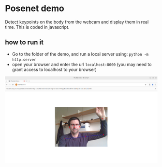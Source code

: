 # Posenet demo

Detect keypoints on the body from the webcam and display them in real time.
This is coded in javascript.

## how to run it

* Go to the folder of the demo, and run a local server using: `python -m http.server`
* open your browser and enter the url `localhost:8000` (you may need to grant access to localhost to your browser)

![Screenshot of Posenet](ScreenshotPosenet.png "Screenshot of Posenet")

